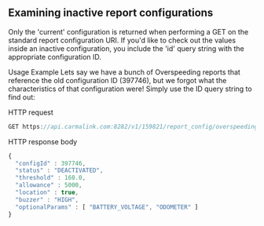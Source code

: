 <h2>Examining inactive report configurations</h2>  
Only the 'current' configuration is returned when performing a GET on the standard report configuration URI. If you'd like to check out the values inside an inactive configuration, you include the 'id' query string with the appropriate configuration ID.  

Usage Example
Lets say we have a bunch of Overspeeding reports that reference the old configuration ID (397746), but we forgot what the characteristics of that configuration were! Simply use the ID query string to find out:  

HTTP request  
```javascript
GET https://api.carmalink.com:8282/v1/159821/report_config/overspeeding?id=397746
```

HTTP response body  
```javascript
{
  "configId" : 397746,
  "status" : "DEACTIVATED",
  "threshold" : 160.0,
  "allowance" : 5000,
  "location" : true,
  "buzzer" : "HIGH",
  "optionalParams" : [ "BATTERY_VOLTAGE", "ODOMETER" ]
}
```
